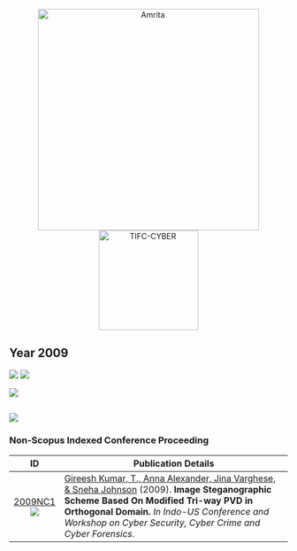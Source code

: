 <p align="center">
    <img src="https://amrita-tifac-cyber-blockchain.github.io/Amrita-TIFAC-Cyber-Blockchain/AVV_PNG.png" alt ="Amrita" width="400" />
    <img src="https://amrita-tifac-cyber-blockchain.github.io/Amrita-TIFAC-Cyber-Blockchain/TIFAC-CORE_in_Cyber_Security.png" alt ="TIFC-CYBER" width="180" />
</p>

## Year 2009
![](https://img.shields.io/badge/Year-2009-brightgreen) ![](https://img.shields.io/badge/Non_Scopus_Conference-1-orange) 

![](https://img.shields.io/badge/Gireesh_Kumar_T-1-blue)

![](https://img.shields.io/badge/Conference_and_Workshop_on_Cyber_Security,_Cyber_Crime_and_Cyber_Forensics-1-yellow) 
-----

### Non-Scopus Indexed Conference Proceeding

| ID | Publication Details |
|:--:|------------------------------|
| [2009NC1](https://www.semanticscholar.org/paper/Image-Steganographic-Scheme-Based-On-Modified-PVD-Gireesh-Alexander/c0f5dbf7d7954e750177a3bcd4c0432c7bcc5fa5) <br/> ![](https://img.shields.io/badge/-Stegano-darkblue) | [Gireesh Kumar, T., Anna Alexander, Jina Varghese, & Sneha Johnson](a) (2009). **Image Steganographic Scheme Based On Modified Tri-way PVD in Orthogonal Domain.** _In Indo-US Conference and Workshop on Cyber Security, Cyber Crime and Cyber Forensics._ |
